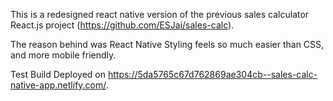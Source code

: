 This is a redesigned react native version of the previous sales calculator React.js project (https://github.com/ESJai/sales-calc).

The reason behind was React Native Styling feels so much easier than CSS, and more mobile friendly.

Test Build Deployed on https://5da5765c67d762869ae304cb--sales-calc-native-app.netlify.com/.